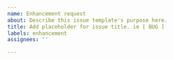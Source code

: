 ```yaml
---
name: Enhancement request
about: Describe this issue template's purpose here.
title: Add placeholder for issue title. ie [ BUG ]
labels: enhancement
assignees: ''

---
```



